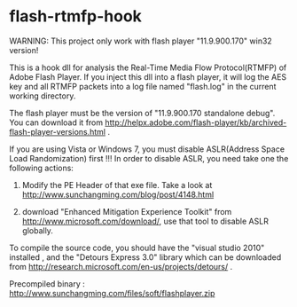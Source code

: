 flash-rtmfp-hook
================
WARNING: This project only work with flash player "11.9.900.170" win32 version!

This is a hook dll for analysis the Real-Time Media Flow Protocol(RTMFP) of Adobe Flash Player. If you inject this dll into a flash player, it will log the AES key and all RTMFP packets into a log file named "flash.log" in the current working directory. 

The flash player must be the version of "11.9.900.170 standalone debug". You can download it from http://helpx.adobe.com/flash-player/kb/archived-flash-player-versions.html . 


If you are using Vista or Windows 7, you must disable ASLR(Address Space Load Randomization) first !!!
In order to disable ASLR, you need take one the following actions:

1. Modify the PE Header of that exe file. Take a look at http://www.sunchangming.com/blog/post/4148.html

2. download "Enhanced Mitigation Experience Toolkit" from http://www.microsoft.com/download/, use that tool to disable ASLR globally.

To compile the source code, you should have the "visual studio 2010" installed , and the "Detours Express 3.0" library which can be downloaded from http://research.microsoft.com/en-us/projects/detours/ .

Precompiled binary : http://www.sunchangming.com/files/soft/flashplayer.zip 

